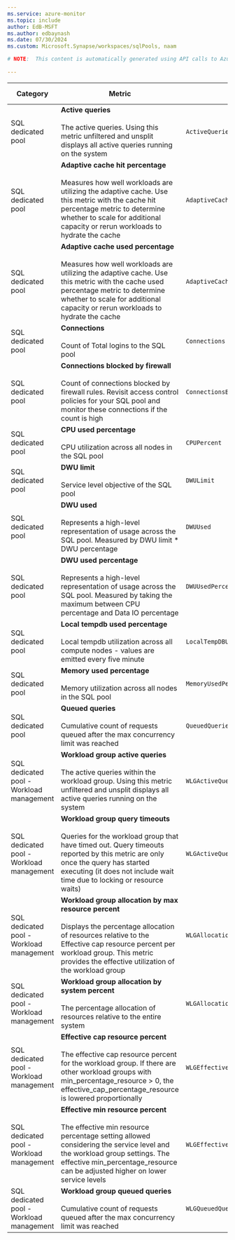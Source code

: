 ```yaml
---
ms.service: azure-monitor
ms.topic: include
author: EdB-MSFT
ms.author: edbaynash
ms.date: 07/30/2024
ms.custom: Microsoft.Synapse/workspaces/sqlPools, naam

# NOTE:  This content is automatically generated using API calls to Azure. Any edits made on these files will be overwritten in the next run of the script. 
 
---
```



|Category|Metric|Name in REST API|Unit|Aggregation|Dimensions|Time Grains|DS Export|
|---|---|---|---|---|---|---|---|
|SQL dedicated pool|**Active queries**<br><br>The active queries. Using this metric unfiltered and unsplit displays all active queries running on the system |`ActiveQueries` |Count |Total |`IsUserDefined`|PT1M |No|
|SQL dedicated pool|**Adaptive cache hit percentage**<br><br>Measures how well workloads are utilizing the adaptive cache. Use this metric with the cache hit percentage metric to determine whether to scale for additional capacity or rerun workloads to hydrate the cache |`AdaptiveCacheHitPercent` |Percent |Maximum, Minimum, Average |\<none\>|PT1M |No|
|SQL dedicated pool|**Adaptive cache used percentage**<br><br>Measures how well workloads are utilizing the adaptive cache. Use this metric with the cache used percentage metric to determine whether to scale for additional capacity or rerun workloads to hydrate the cache |`AdaptiveCacheUsedPercent` |Percent |Maximum, Minimum, Average |\<none\>|PT1M |No|
|SQL dedicated pool|**Connections**<br><br>Count of Total logins to the SQL pool |`Connections` |Count |Total |`Result`|PT1M |Yes|
|SQL dedicated pool|**Connections blocked by firewall**<br><br>Count of connections blocked by firewall rules. Revisit access control policies for your SQL pool and monitor these connections if the count is high |`ConnectionsBlockedByFirewall` |Count |Total |\<none\>|PT1M |No|
|SQL dedicated pool|**CPU used percentage**<br><br>CPU utilization across all nodes in the SQL pool |`CPUPercent` |Percent |Maximum, Minimum, Average |\<none\>|PT1M |No|
|SQL dedicated pool|**DWU limit**<br><br>Service level objective of the SQL pool |`DWULimit` |Count |Maximum, Minimum, Average |\<none\>|PT1M |No|
|SQL dedicated pool|**DWU used**<br><br>Represents a high-level representation of usage across the SQL pool. Measured by DWU limit * DWU percentage |`DWUUsed` |Count |Maximum, Minimum, Average |\<none\>|PT1M |No|
|SQL dedicated pool|**DWU used percentage**<br><br>Represents a high-level representation of usage across the SQL pool. Measured by taking the maximum between CPU percentage and Data IO percentage |`DWUUsedPercent` |Percent |Maximum, Minimum, Average |\<none\>|PT1M |No|
|SQL dedicated pool|**Local tempdb used percentage**<br><br>Local tempdb utilization across all compute nodes - values are emitted every five minute |`LocalTempDBUsedPercent` |Percent |Maximum, Minimum, Average |\<none\>|PT1M |No|
|SQL dedicated pool|**Memory used percentage**<br><br>Memory utilization across all nodes in the SQL pool |`MemoryUsedPercent` |Percent |Maximum, Minimum, Average |\<none\>|PT1M |No|
|SQL dedicated pool|**Queued queries**<br><br>Cumulative count of requests queued after the max concurrency limit was reached |`QueuedQueries` |Count |Total |`IsUserDefined`|PT1M |No|
|SQL dedicated pool - Workload management|**Workload group active queries**<br><br>The active queries within the workload group. Using this metric unfiltered and unsplit displays all active queries running on the system |`WLGActiveQueries` |Count |Total |`IsUserDefined`, `WorkloadGroup`|PT1M |No|
|SQL dedicated pool - Workload management|**Workload group query timeouts**<br><br>Queries for the workload group that have timed out. Query timeouts reported by this metric are only once the query has started executing (it does not include wait time due to locking or resource waits) |`WLGActiveQueriesTimeouts` |Count |Total |`IsUserDefined`, `WorkloadGroup`|PT1M |No|
|SQL dedicated pool - Workload management|**Workload group allocation by max resource percent**<br><br>Displays the percentage allocation of resources relative to the Effective cap resource percent per workload group. This metric provides the effective utilization of the workload group |`WLGAllocationByEffectiveCapResourcePercent` |Percent |Maximum, Minimum, Average |`IsUserDefined`, `WorkloadGroup`|PT1M |No|
|SQL dedicated pool - Workload management|**Workload group allocation by system percent**<br><br>The percentage allocation of resources relative to the entire system |`WLGAllocationBySystemPercent` |Percent |Maximum, Minimum, Average, Total |`IsUserDefined`, `WorkloadGroup`|PT1M |No|
|SQL dedicated pool - Workload management|**Effective cap resource percent**<br><br>The effective cap resource percent for the workload group. If there are other workload groups with min_percentage_resource > 0, the effective_cap_percentage_resource is lowered proportionally |`WLGEffectiveCapResourcePercent` |Percent |Maximum, Minimum, Average |`IsUserDefined`, `WorkloadGroup`|PT1M |No|
|SQL dedicated pool - Workload management|**Effective min resource percent**<br><br>The effective min resource percentage setting allowed considering the service level and the workload group settings. The effective min_percentage_resource can be adjusted higher on lower service levels |`WLGEffectiveMinResourcePercent` |Percent |Minimum, Maximum, Average, Total |`IsUserDefined`, `WorkloadGroup`|PT1M |No|
|SQL dedicated pool - Workload management|**Workload group queued queries**<br><br>Cumulative count of requests queued after the max concurrency limit was reached |`WLGQueuedQueries` |Count |Total |`IsUserDefined`, `WorkloadGroup`|PT1M |No|